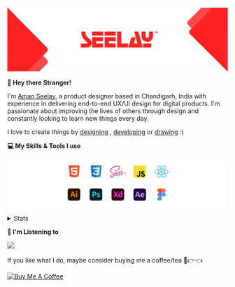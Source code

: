 [![banner](./images/seelay.svg)](https://www.seelay.in)

**👋 Hey there Stranger!**

I'm [Aman Seelay](https://www.seelay.in), a product designer based in Chandigarh, India with experience in delivering end-to-end UX/UI design for digital products. I'm passionate about improving the lives of others through design and constantly looking to learn new things every day.

I love to create things by [designing](https://www.seelay.in/#work) , [developing](https://www.seelay.in/#projects) or [drawing](https://art.seelay.in) :)

**💻 My Skills & Tools I use**

[![banner](./images/skills&tools.svg)](https://www.seelay.in/about)

<details>
  <summary>Stats</summary>

---

<!--START_SECTION:waka-->
![Profile Views](http://img.shields.io/badge/Profile%20Views-21-blue)

**🐱 My GitHub Data** 

> 📦 510.3 kB Used in GitHub's Storage 
 > 
> 🏆 273 Contributions in the Year 2023
 > 
> 💼 Opted to Hire
 > 
> 📜 1 Public Repository 
 > 
> 🔑 45 Private Repository 
 > 
**I'm a Night 🦉** 

```text
🌞 Morning                274 commits         █████░░░░░░░░░░░░░░░░░░░░   18.58 % 
🌆 Daytime                249 commits         ████░░░░░░░░░░░░░░░░░░░░░   16.88 % 
🌃 Evening                451 commits         ████████░░░░░░░░░░░░░░░░░   30.58 % 
🌙 Night                  501 commits         ████████░░░░░░░░░░░░░░░░░   33.97 % 
```
📅 **I'm Most Productive on Sunday** 

```text
Monday                   188 commits         ███░░░░░░░░░░░░░░░░░░░░░░   12.75 % 
Tuesday                  271 commits         █████░░░░░░░░░░░░░░░░░░░░   18.37 % 
Wednesday                129 commits         ██░░░░░░░░░░░░░░░░░░░░░░░   08.75 % 
Thursday                 249 commits         ████░░░░░░░░░░░░░░░░░░░░░   16.88 % 
Friday                   164 commits         ███░░░░░░░░░░░░░░░░░░░░░░   11.12 % 
Saturday                 200 commits         ███░░░░░░░░░░░░░░░░░░░░░░   13.56 % 
Sunday                   274 commits         █████░░░░░░░░░░░░░░░░░░░░   18.58 % 
```


📊 **This Week I Spent My Time On** 

```text
🕑︎ Time Zone: Asia/Kolkata

💬 Programming Languages: 
JavaScript               11 mins             ████████░░░░░░░░░░░░░░░░░   32.98 % 
HTML                     10 mins             ███████░░░░░░░░░░░░░░░░░░   29.85 % 
JSON                     6 mins              ████░░░░░░░░░░░░░░░░░░░░░   17.57 % 
Markdown                 3 mins              ██░░░░░░░░░░░░░░░░░░░░░░░   09.18 % 
TypeScript               2 mins              ██░░░░░░░░░░░░░░░░░░░░░░░   08.08 % 

🔥 Editors: 
VS Code                  35 mins             █████████████████████████   100.00 % 

💻 Operating System: 
Windows                  35 mins             █████████████████████████   100.00 % 
```

**I Mostly Code in JavaScript** 

```text
JavaScript               32 repos            █████████████████░░░░░░░░   68.09 % 
TypeScript               12 repos            ██████░░░░░░░░░░░░░░░░░░░   25.53 % 
Java                     3 repos             ██░░░░░░░░░░░░░░░░░░░░░░░   06.38 % 
```




 Last Updated on 18/07/2023 06:40:09 UTC
<!--END_SECTION:waka-->

---

 </details>

**🎵 I'm Listening to**

<object data="https://now-play.vercel.app/api/generate?uid=7a17a86e-d6b7-43b5-8d9c-1d6dae42a779" >

  <img src="https://now-play.vercel.app/api/generate?uid=7a17a86e-d6b7-43b5-8d9c-1d6dae42a779" />

</object>

If you like what I do, maybe consider buying me a coffee/tea 🥺👉👈

<a href="https://www.buymeacoffee.com/seelay" target="_blank"><img src="https://cdn.buymeacoffee.com/buttons/v2/default-red.png" alt="Buy Me A Coffee" width="150" ></a>
